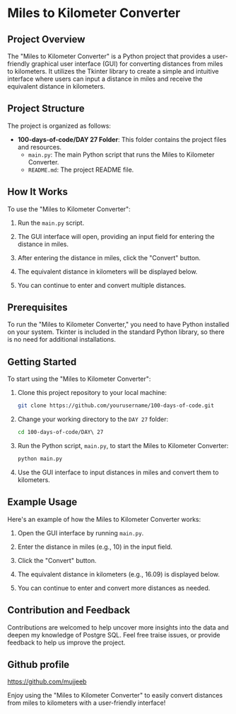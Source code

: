 # Miles to Kilometer Converter

## Project Overview

The "Miles to Kilometer Converter" is a Python project that provides a user-friendly graphical user interface (GUI) for converting distances from miles to kilometers. It utilizes the Tkinter library to create a simple and intuitive interface where users can input a distance in miles and receive the equivalent distance in kilometers.

## Project Structure

The project is organized as follows:

- **100-days-of-code/DAY 27 Folder**: This folder contains the project files and resources.
  - `main.py`: The main Python script that runs the Miles to Kilometer Converter.
  - `README.md`: The project README file.

## How It Works

To use the "Miles to Kilometer Converter":

1. Run the `main.py` script.

2. The GUI interface will open, providing an input field for entering the distance in miles.

3. After entering the distance in miles, click the "Convert" button.

4. The equivalent distance in kilometers will be displayed below.

5. You can continue to enter and convert multiple distances.

## Prerequisites

To run the "Miles to Kilometer Converter," you need to have Python installed on your system. Tkinter is included in the standard Python library, so there is no need for additional installations.

## Getting Started

To start using the "Miles to Kilometer Converter":

1. Clone this project repository to your local machine:

   ```bash
   git clone https://github.com/yourusername/100-days-of-code.git
   ```

2. Change your working directory to the `DAY 27` folder:

   ```bash
   cd 100-days-of-code/DAY\ 27
   ```

3. Run the Python script, `main.py`, to start the Miles to Kilometer Converter:

   ```bash
   python main.py
   ```

4. Use the GUI interface to input distances in miles and convert them to kilometers.

## Example Usage

Here's an example of how the Miles to Kilometer Converter works:

1. Open the GUI interface by running `main.py`.

2. Enter the distance in miles (e.g., 10) in the input field.

3. Click the "Convert" button.

4. The equivalent distance in kilometers (e.g., 16.09) is displayed below.

5. You can continue to enter and convert more distances as needed.


## Contribution and Feedback

Contributions are welcomed to help uncover more insights into the data and deepen my knowledge of Postgre SQL. Feel free traise issues, or provide feedback to help us improve the project.


## Github profile
https://github.com/mujjeeb

Enjoy using the "Miles to Kilometer Converter" to easily convert distances from miles to kilometers with a user-friendly interface!
